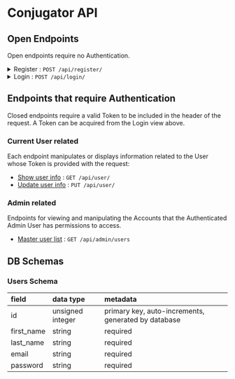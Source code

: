 # Conjugator API




## Open Endpoints

Open endpoints require no Authentication.
<details>
  <summary>Register : <code>POST /api/register/</code></summary>
    <p>

  # Create New User Account

  Get the details of the currently Authenticated User along with basic
  subscription information.

  **URL** : `/api/register/`

  **Method** : `POST`

  **Auth required** : NO

  **Permissions required** : None

  **Data constraints**

  Email must be unique.

  ```json
  {
      "email": "[unicode 255 chars max]"
  }
  ```
  **Data example**

  All fields must be sent.


  ```json
  {
      "first_name": "Peter",
      "last_name": "Griffin",
      "email": "BirdIsTheWord@quahog.com",
      "password": "Tom Brady"
  }
  ```

  ## Success Response

  **Code** : `201 CREATED`

  **Content examples**

  ```json
  {
    "id": 5,
    "first_name": "Peter",
    "last_name": "Griffin",
    "email": "BirdIsTheWord@quahog.com",
    "password": "$2a$10$vncwoY0avJfBxYCCBv3wDeSZw51hrqhXCDkfJA22m6zckcyGjoVY6"
  }
  ```

  ## Error Responses

  **Condition** : If Account already exists for User.

  **Code** : `500 SEE OTHER`

  **Headers** : `Location: http://testserver/api/accounts/123/`

  **Content** : `{}`

  ### Or

  **Condition** : If fields are missed.

  **Code** : `400 BAD REQUEST`

  **Content example**

  ```json
  {
      "first_name": [
          "This field is required."
      ]
  }
  ```

  </p>
</details>

<details>
  <summary>Login : <code>POST /api/login/</code></summary>
    <p>

  # Login

Used to collect a Token for a registered User.

**URL** : `/api/login/`

**Method** : `POST`

**Auth required** : NO

**Data constraints**

```json
{
    "username": "[valid email address]",
    "password": "[password in plain text]"
}
```

**Data example**

```json
{
    "username": "iloveauth@example.com",
    "password": "abcd1234"
}
```

## Success Response

**Code** : `200 OK`

**Content example**

```json
{
    "token": "93144b288eb1fdccbe46d6fc0f241a51766ecd3d"
}
```

## Error Response

**Condition** : If 'username' and 'password' combination is wrong.

**Code** : `400 BAD REQUEST`

**Content** :

```json
{
    "non_field_errors": [
        "Unable to login with provided credentials."
    ]
}
```

  </p>
</details>


## Endpoints that require Authentication

Closed endpoints require a valid Token to be included in the header of the
request. A Token can be acquired from the Login view above.

### Current User related

Each endpoint manipulates or displays information related to the User whose
Token is provided with the request:

* [Show user info](user/get.md) : `GET /api/user/`
* [Update user info](user/put.md) : `PUT /api/user/`

### Admin related

Endpoints for viewing and manipulating the Accounts that the Authenticated Admin User
has permissions to access.

* [Master user list](accounts/get.md) : `GET /api/admin/users`


## DB Schemas

### Users Schema

| field       | data type        | metadata                                            |
| :---------- | :--------------- | :-------------------------------------------------- |
| id          | unsigned integer | primary key, auto-increments, generated by database |
| first_name  | string           | required                                            |
| last_name   | string           | required                                            |
| email       | string           | required                                            |
| password    | string           | required                                            |